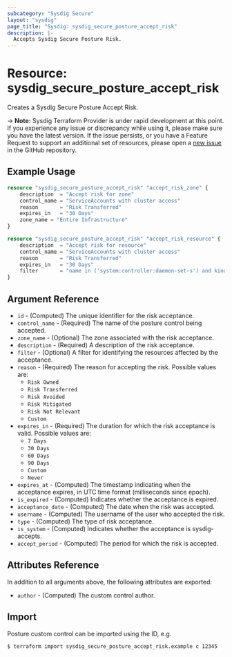 ```yaml
---
subcategory: "Sysdig Secure"
layout: "sysdig"
page_title: "Sysdig: sysdig_secure_posture_accept_risk"
description: |-
  Accepts Sysdig Secure Posture Risk.
---
```


# Resource: sysdig_secure_posture_accept_risk

Creates a Sysdig Secure Posture Accept Risk.

-> **Note:** Sysdig Terraform Provider is under rapid development at this point. If you experience any issue or discrepancy while using it, please make sure you have the latest version. If the issue persists, or you have a Feature Request to support an additional set of resources, please open a [new issue](https://github.com/sysdiglabs/terraform-provider-sysdig/issues/new) in the GitHub repository.

## Example Usage

```terraform
resource "sysdig_secure_posture_accept_risk" "accept_risk_zone" {
    description  = "Accept risk for zone"
    control_name = "ServiceAccounts with cluster access"
    reason       = "Risk Transferred"
    expires_in   = "30 Days"
    zone_name = "Entire Infrastructure"
}

resource "sysdig_secure_posture_accept_risk" "accept_risk_resource" {
    description  = "Accept risk for resource"
    control_name = "ServiceAccounts with cluster access"
    reason       = "Risk Transferred"
    expires_in   = "30 Days"
    filter       = "name in ('system:controller:daemon-set-s') and kind in ('ClusterRole')"
}
```

## Argument Reference

- `id` - (Computed) The unique identifier for the risk acceptance.
- `control_name` - (Required) The name of the posture control being accepted.
- `zone_name` - (Optional) The zone associated with the risk acceptance.
- `description` - (Required) A description of the risk acceptance.
- `filter` - (Optional) A filter for identifying the resources affected by the acceptance.
- `reason` - (Required) The reason for accepting the risk. Possible values are:
  - `Risk Owned`
  - `Risk Transferred`
  - `Risk Avoided`
  - `Risk Mitigated`
  - `Risk Not Relevant`
  - `Custom`
- `expires_in` - (Required) The duration for which the risk acceptance is valid. Possible values are:
  - `7 Days`
  - `30 Days`
  - `60 Days`
  - `90 Days`
  - `Custom`
  - `Never`
- `expires_at` - (Computed) The timestamp indicating when the acceptance expires, in UTC time format (milliseconds since epoch).
- `is_expired` - (Computed) Indicates whether the acceptance is expired.
- `acceptance_date` - (Computed) The date when the risk was accepted.
- `username` - (Computed) The username of the user who accepted the risk.
- `type` - (Computed) The type of risk acceptance.
- `is_system` - (Computed) Indicates whether the acceptance is sysdig-accepts.
- `accept_period` - (Computed) The period for which the risk is accepted.


## Attributes Reference

In addition to all arguments above, the following attributes are exported:

- `author` - (Computed) The custom control author.

## Import

Posture custom control can be imported using the ID, e.g.

```
$ terraform import sysdig_secure_posture_accept_risk.example c 12345
```
